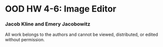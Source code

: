 # OOD HW 4-6: Image Editor

### Jacob Kline and Emery Jacobowitz

All work belongs to the authors and cannot be viewed, distributed, or edited without permission.